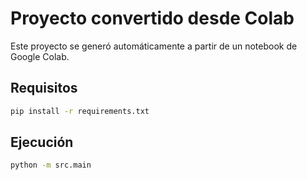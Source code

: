 # Proyecto convertido desde Colab

Este proyecto se generó automáticamente a partir de un notebook de Google Colab.

## Requisitos

```bash
pip install -r requirements.txt
```

## Ejecución

```bash
python -m src.main
```
